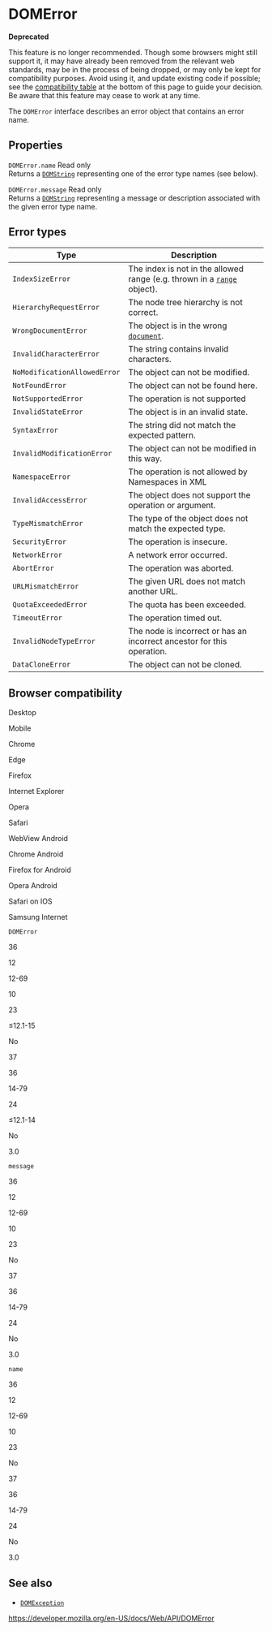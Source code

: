 # DOMError

**Deprecated**

This feature is no longer recommended. Though some browsers might still support it, it may have already been removed from the relevant web standards, may be in the process of being dropped, or may only be kept for compatibility purposes. Avoid using it, and update existing code if possible; see the [compatibility table](#browser_compatibility) at the bottom of this page to guide your decision. Be aware that this feature may cease to work at any time.

The `DOMError` interface describes an error object that contains an error name.

## Properties

<span class="page-not-created">`DOMError.name`</span> <span class="badge inline readonly">Read only </span>  
Returns a [`DOMString`](domstring) representing one of the error type names (see below).

<span class="page-not-created">`DOMError.message`</span> <span class="badge inline readonly">Read only </span>  
Returns a [`DOMString`](domstring) representing a message or description associated with the given error type name.

## Error types

<table><thead><tr class="header"><th>Type</th><th>Description</th></tr></thead><tbody><tr class="odd"><td><code>IndexSizeError</code></td><td>The index is not in the allowed range (e.g. thrown in a <a href="range"><code>range</code></a> object).</td></tr><tr class="even"><td><code>HierarchyRequestError</code></td><td>The node tree hierarchy is not correct.</td></tr><tr class="odd"><td><code>WrongDocumentError</code></td><td>The object is in the wrong <a href="document"><code>document</code></a>.</td></tr><tr class="even"><td><code>InvalidCharacterError</code></td><td>The string contains invalid characters.</td></tr><tr class="odd"><td><code>NoModificationAllowedError</code></td><td>The object can not be modified.</td></tr><tr class="even"><td><code>NotFoundError</code></td><td>The object can not be found here.</td></tr><tr class="odd"><td><code>NotSupportedError</code></td><td>The operation is not supported</td></tr><tr class="even"><td><code>InvalidStateError</code></td><td>The object is in an invalid state.</td></tr><tr class="odd"><td><code>SyntaxError</code></td><td>The string did not match the expected pattern.</td></tr><tr class="even"><td><code>InvalidModificationError</code></td><td>The object can not be modified in this way.</td></tr><tr class="odd"><td><code>NamespaceError</code></td><td>The operation is not allowed by Namespaces in XML</td></tr><tr class="even"><td><code>InvalidAccessError</code></td><td>The object does not support the operation or argument.</td></tr><tr class="odd"><td><code>TypeMismatchError</code></td><td>The type of the object does not match the expected type.</td></tr><tr class="even"><td><code>SecurityError</code></td><td>The operation is insecure.</td></tr><tr class="odd"><td><code>NetworkError</code></td><td>A network error occurred.</td></tr><tr class="even"><td><code>AbortError</code></td><td>The operation was aborted.</td></tr><tr class="odd"><td><code>URLMismatchError</code></td><td>The given URL does not match another URL.</td></tr><tr class="even"><td><code>QuotaExceededError</code></td><td>The quota has been exceeded.</td></tr><tr class="odd"><td><code>TimeoutError</code></td><td>The operation timed out.</td></tr><tr class="even"><td><code>InvalidNodeTypeError</code></td><td>The node is incorrect or has an incorrect ancestor for this operation.</td></tr><tr class="odd"><td><code>DataCloneError</code></td><td>The object can not be cloned.</td></tr></tbody></table>

## Browser compatibility

Desktop

Mobile

Chrome

Edge

Firefox

Internet Explorer

Opera

Safari

WebView Android

Chrome Android

Firefox for Android

Opera Android

Safari on IOS

Samsung Internet

`DOMError`

36

12

12-69

10

23

≤12.1-15

No

37

36

14-79

24

≤12.1-14

No

3.0

`message`

36

12

12-69

10

23

No

37

36

14-79

24

No

3.0

`name`

36

12

12-69

10

23

No

37

36

14-79

24

No

3.0

## See also

- [`DOMException`](domexception)

<a href="https://developer.mozilla.org/en-US/docs/Web/API/DOMError" class="_attribution-link">https://developer.mozilla.org/en-US/docs/Web/API/DOMError</a>
